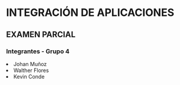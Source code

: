 <h1>INTEGRACIÓN DE APLICACIONES</h1>
<h2>EXAMEN PARCIAL</h2>
<h3>Integrantes - Grupo 4</h3>
<li>Johan Muñoz</li>
<li>Walther Flores</li>
<li>Kevin Conde</li>
